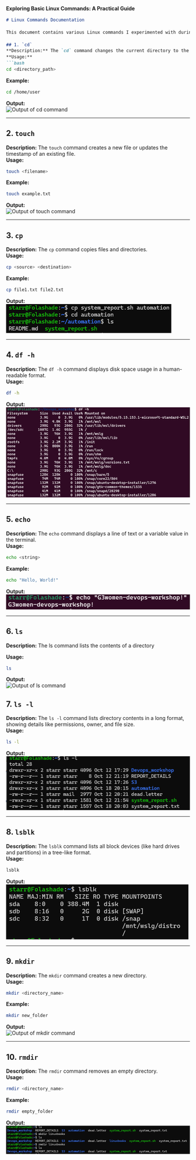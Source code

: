 **Exploring Basic Linux Commands: A Practical Guide**

```markdown
# Linux Commands Documentation

This document contains various Linux commands I experimented with during the workshop. Each command includes a brief description, how to use it, an example, and a screenshot of the output.

## 1. `cd`
**Description:** The `cd` command changes the current directory to the specified path.  
**Usage:** 
```bash
cd <directory_path>
```
**Example:**
```bash
cd /home/user
```
**Output:**  
![Output of cd command](images/cd_cdtouch.png)

---

## 2. `touch`
**Description:** The `touch` command creates a new file or updates the timestamp of an existing file.  
**Usage:** 
```bash
touch <filename>
```
**Example:**
```bash
touch example.txt
```
**Output:**  
![Output of touch command](images/cd_cdtouch.png)

---

## 3. `cp`
**Description:** The `cp` command copies files and directories.  
**Usage:** 
```bash
cp <source> <destination>
```
**Example:**
```bash
cp file1.txt file2.txt
```
**Output:**  
![Output of cp command](images/cp.png)

---

## 4. `df -h`
**Description:** The `df -h` command displays disk space usage in a human-readable format.  
**Usage:** 
```bash
df -h
```
**Output:**  
![Output of df -h command](images/df-h.png)

---

## 5. `echo`
**Description:** The `echo` command displays a line of text or a variable value in the terminal.  
**Usage:** 
```bash
echo <string>
```
**Example:**
```bash
echo "Hello, World!"
```
**Output:**  
![Output of echo command](images/echo.png)

---

## 6. `ls`
**Description:** The ls command lists the contents of a directory

**Usage:** 
```bash
ls
```
**Output:**  
![Output of ls command](images/mkdir-ls.png)

## 7. `ls -l`
**Description:** The `ls -l` command lists directory contents in a long format, showing details like permissions, owner, and file size.  
**Usage:** 
```bash
ls -l
```
**Output:**  
![Output of ls -l command](images/ls-l.png)

---

## 8. `lsblk`
**Description:** The `lsblk` command lists all block devices (like hard drives and partitions) in a tree-like format.  
**Usage:** 
```bash
lsblk
```
**Output:**  
![Output of lsblk command](images/lsblk.png)

---

## 9. `mkdir`
**Description:** The `mkdir` command creates a new directory.  
**Usage:** 
```bash
mkdir <directory_name>
```
**Example:**
```bash
mkdir new_folder
```
**Output:**  
![Output of mkdir command](images/mkdir-ls.png)

---

## 10. `rmdir`
**Description:** The `rmdir` command removes an empty directory.  
**Usage:** 
```bash
rmdir <directory_name>
```
**Example:**
```bash
rmdir empty_folder
```
**Output:**  
![Output of rmdir command](images/rmdir.png)
```
